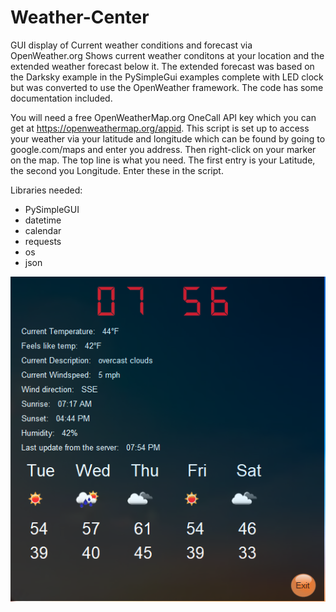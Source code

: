 # Weather-Center
GUI display of Current weather conditions and forecast via OpenWeather.org
Shows current weather conditons at your location and the extended weather forecast below it. The extended forecast was based on the Darksky example in the PySimpleGui examples complete with LED clock but was converted to use the OpenWeather framework. The code has some documentation included.

 You will need a free OpenWeatherMap.org  OneCall API key which you can get at https://openweathermap.org/appid.
This script is set up to access your weather via your latitude and longitude which can be found by going to google.com/maps and enter you address. Then right-click on your marker on the map. The top line is what you need. The first entry is your Latitude, the second you Longitude. Enter these in the script.

Libraries needed:
* PySimpleGUI
*  datetime
* calendar
*  requests
*  os
*  json
 
![Weather.png](https://github.com/jrwhit1/Weather-Center/blob/main/Weather.PNG)
